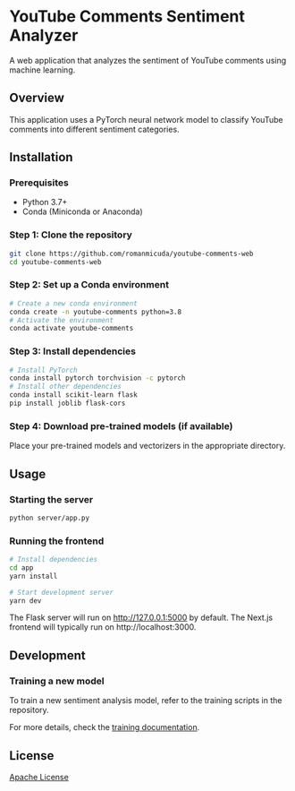 # YouTube Comments Sentiment Analyzer

A web application that analyzes the sentiment of YouTube comments using machine learning.

## Overview

This application uses a PyTorch neural network model to classify YouTube comments into different sentiment categories. 

## Installation

### Prerequisites

- Python 3.7+
- Conda (Miniconda or Anaconda)

### Step 1: Clone the repository

```bash
git clone https://github.com/romanmicuda/youtube-comments-web
cd youtube-comments-web
```

### Step 2: Set up a Conda environment

```bash
# Create a new conda environment
conda create -n youtube-comments python=3.8
# Activate the environment
conda activate youtube-comments
```

### Step 3: Install dependencies

```bash
# Install PyTorch
conda install pytorch torchvision -c pytorch
# Install other dependencies
conda install scikit-learn flask
pip install joblib flask-cors
```

### Step 4: Download pre-trained models (if available)

Place your pre-trained models and vectorizers in the appropriate directory.

## Usage

### Starting the server

```bash
python server/app.py
```

### Running the frontend

```bash
# Install dependencies
cd app
yarn install

# Start development server
yarn dev
```

The Flask server will run on http://127.0.0.1:5000 by default.
The Next.js frontend will typically run on http://localhost:3000.

## Development

### Training a new model

To train a new sentiment analysis model, refer to the training scripts in the repository.

For more details, check the [training documentation](https://github.com/romanmicuda/youtube-comments/blob/main/README.md#training).

## License

[Apache License](LICENSE)
